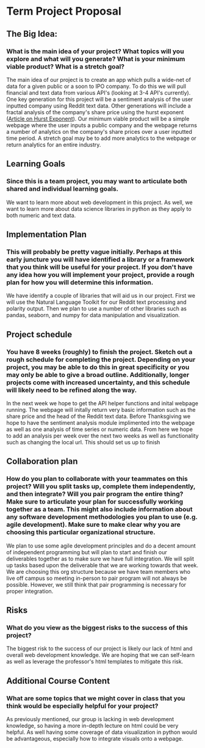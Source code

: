 # Term Project Proposal 

## The Big Idea: 
### What is the main idea of your project? What topics will you explore and what will you generate? What is your minimum viable product? What is a stretch goal?

The main idea of our project is to create an app which pulls a wide-net of data for a given public or a soon to IPO company. To do this we will pull financial and text data from various API's (looking at 3-4 API's currently). One key generation for this project will be a sentiment analysis of the user inputted company using Reddit text data. Other generations will include a fractal analysis of the company's share price using the hurst exponent ([Article on Hurst Exponent](https://towardsdatascience.com/introduction-to-the-hurst-exponent-with-code-in-python-4da0414ca52e#:~:text=the%20Hurst%20exponent%20is%20a,the%20results%20can%20differ%20significantly.)). Our minimum viable product will be a simple webpage where the user inputs a public company and the webpage returns a number of analytics on the company's share prices over a user inputted time period. A stretch goal may be to add more analytics to the webpage or return analytics for an entire industry. 
 
## Learning Goals 
### Since this is a team project, you may want to articulate both shared and individual learning goals.

We want to learn more about web development in this project. As well, we want to learn more about data science libraries in python as they apply to both numeric and text data. 


## Implementation Plan
### This will probably be pretty vague initially. Perhaps at this early juncture you will have identified a library or a framework that you think will be useful for your project. If you don't have any idea how you will implement your project, provide a rough plan for how you will determine this information.

We have identify a couple of libraries that will aid us in our project. First we will use the Natural Language Toolkit for our Reddit text processing and polarity output. Then we plan to use a number of other libraries such as pandas, seaborn, and numpy for data manipulation and visualization.   

## Project schedule
### You have 8 weeks (roughly) to finish the project. Sketch out a rough schedule for completing the project. Depending on your project, you may be able to do this in great specificity or you may only be able to give a broad outline. Additionally, longer projects come with increased uncertainty, and this schedule will likely need to be refined along the way.

In the next week we hope to get the API helper functions and inital webpage running. The webpage will initally return very basic information such as the share price and the head of the Reddit text data. Before Thanksgiving we hope to have the sentiment analysis module implimented into the webpage as well as one analysis of time series or numeric data. From here we hope to add an analysis per week over the next two weeks as well as functionality such as changing the local url. This should set us up to finish 


## Collaboration plan
### How do you plan to collaborate with your teammates on this project? Will you split tasks up, complete them independently, and then integrate? Will you pair program the entire thing? Make sure to articulate your plan for successfully working together as a team. This might also include information about any software development methodologies you plan to use (e.g. agile development). Make sure to make clear why you are choosing this particular organizational structure.

We plan to use some agile development principles and do a decent amount of independent programming but will plan to start and finish our deliverables together as to make sure we have full integration. We will split up tasks based upon the deliverable that we are working towards that week. We are choosing this org structure because we have team members who live off campus so meeting in-person to pair program will not always be possible. However, we still think that pair programming is necessary for proper integration. 

## Risks
### What do you view as the biggest risks to the success of this project?

The biggest risk to the success of our project is likely our lack of html and overall web development knowledge. We are hoping that we can self-learn as well as leverage the professor's html templates to mitigate this risk. 


## Additional Course Content
### What are some topics that we might cover in class that you think would be especially helpful for your project?

As previously mentioned, our group is lacking in web development knowledge, so having a more in-depth lecture on html could be very helpful. As well having some coverage of data visualization in python would be advantageous, especially how to integrate visuals onto a webpage. 